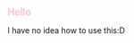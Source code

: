 <!DOCTYPE html>
<html>
  <body>
    <h1 style="color: pink; font-size: 120%;">Hello</h1>
    <p> I have no idea how to use this:D</p>
  </body>
  </html>
